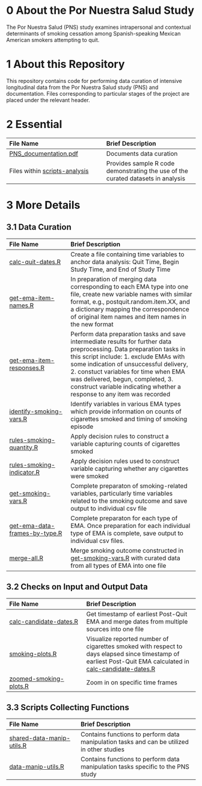 # 0 About the Por Nuestra Salud Study

The Por Nuestra Salud (PNS) study examines intrapersonal and contextual determinants of smoking cessation among Spanish-speaking Mexican American smokers attempting to quit.

# 1 About this Repository

This repository contains code for performing data curation of intensive longitudinal data from the Por Nuestra Salud study (PNS) and documentation. Files corresponding to particular stages of the project are placed under the relevant header.


# 2 Essential

| <img height=0 width=500> File Name <img height=0 width=500> | <img height=0 width=900> Brief Description <img height=0 width=900> |
|:-----------------------------|:-----------------------------------------------------------|
| [PNS_documentation.pdf](https://github.com/jamieyap/MARS/blob/master/PNS_documentation.pdf) | Documents data curation |
| Files within [scripts-analysis](https://github.com/jamieyap/PNS/tree/master/scripts-analysis) | Provides sample R code demonstrating the use of the curated datasets in analysis |


# 3 More Details

## 3.1 Data Curation

| <img height=0 width=500> File Name <img height=0 width=500> | <img height=0 width=900> Brief Description <img height=0 width=900> |
|:-----------------------------|:-----------------------------------------------------------|
| [calc-quit-dates.R](https://github.com/jamieyap/MARS/blob/master/scripts-studies/calc-quit-dates.R) | Create a file containing time variables to anchor data analysis: Quit Time, Begin Study Time, and End of Study Time |
| [get-ema-item-names.R](https://github.com/jamieyap/MARS/blob/master/scripts-studies/get-ema-item-names.R) | In preparation of merging data corresponding to each EMA type into one file, create new variable names with similar format, e.g., postquit.random.item.XX, and a dictionary mapping the correspondence of original item names and item names in the new format |
| [get-ema-item-responses.R](https://github.com/jamieyap/MARS/blob/master/scripts-studies/get-ema-item-responses.R) | Perform data preparation tasks and save intermediate results for further data preprocessing. Data preparation tasks in this script include: 1. exclude EMAs with some indication of unsuccessful delivery, 2. constuct variables for time when EMA was delivered, begun, completed, 3. construct variable indicating whether a response to any item was recorded |
| [identify-smoking-vars.R](https://github.com/jamieyap/MARS/blob/master/scripts-studies/identify-smoking-vars.R) | Identify variables in various EMA types which provide information on counts of cigarettes smoked and timing of smoking episode |
| [rules-smoking-quantity.R](https://github.com/jamieyap/MARS/blob/master/scripts-studies/rules-smoking-quantity.R) | Apply decision rules to construct a variable capturing counts of cigarettes smoked |
| [rules-smoking-indicator.R](https://github.com/jamieyap/MARS/blob/master/scripts-studies/rules-smoking-indicator.R) | Apply decision rules used to construct variable capturing whether any cigarettes were smoked |
| [get-smoking-vars.R](https://github.com/jamieyap/MARS/blob/master/scripts-studies/get-smoking-vars.R) | Complete preparaton of smoking-related variables, particularly time variables related to the smoking outcome and save output to individual csv file |
| [get-ema-data-frames-by-type.R](https://github.com/jamieyap/MARS/blob/master/scripts-studies/get-ema-data-frames-by-type.R) | Complete preparaton for each type of EMA. Once preparation for each individual type of EMA is complete, save output to individual csv files. |
| [merge-all.R](https://github.com/jamieyap/MARS/blob/master/scripts-studies/merge-all.R) | Merge smoking outcome constructed in [get-smoking-vars.R](https://github.com/jamieyap/MARS/blob/master/scripts-studies/get-smoking-vars.R) with curated data from all types of EMA into one file |


## 3.2 Checks on Input and Output Data

| <img height=0 width=500> File Name <img height=0 width=500> | <img height=0 width=900> Brief Description <img height=0 width=900> |
|:-----------------------------|:-----------------------------------------------------------|
| [calc-candidate-dates.R](https://github.com/jamieyap/MARS/blob/master/scripts-studies/calc-candidate-dates.R) | Get timestamp of earliest Post-Quit EMA and merge dates from multiple sources into one file |
| [smoking-plots.R](https://github.com/jamieyap/MARS/blob/master/scripts-studies/smoking-plots.R) | Visualize reported number of cigarettes smoked with respect to days elapsed since timestamp of earliest Post-Quit EMA calculated in [calc-candidate-dates.R](https://github.com/jamieyap/MARS/blob/master/scripts-studies/calc-candidate-dates.R) |
| [zoomed-smoking-plots.R](https://github.com/jamieyap/MARS/blob/master/scripts-studies/zoomed-smoking-plots.R) | Zoom in on specific time frames |

## 3.3 Scripts Collecting Functions

| <img height=0 width=500> File Name <img height=0 width=500> | <img height=0 width=900> Brief Description <img height=0 width=900> |
|:-----------------------------|:-----------------------------------------------------------|
| [shared-data-manip-utils.R](https://github.com/jamieyap/MARS/blob/master/scripts-shared/shared-data-manip-utils.R) | Contains functions to perform data manipulation tasks and can be utilized in other studies |
| [data-manip-utils.R](https://github.com/jamieyap/MARS/blob/master/scripts-studies/data-manip-utils.R) | Contains functions to perform data manipulation tasks specific to the PNS study |


